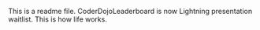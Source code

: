This is a readme file. CoderDojoLeaderboard is now Lightning presentation waitlist. This is how life works.
